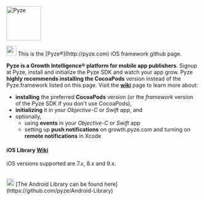 <a href="http://pyze.com" target="_Pyze"><img src="http://pyze.com/images/pyze-horizontal-color-RGB.svg" height="90" alt="Pyze"/></a>

<img src="http://pyze.com/images/apple.svg" height="26" />
This is the [Pyze&reg;](http://pyze.com) iOS framework github page.  

**Pyze is a Growth Intelligence&reg; platform for mobile app publishers**. Signup at Pyze, install and initialize the Pyze SDK and watch your app grow.  Pyze **highly recommends installing the CocoaPods** version instead of the Pyze.framework listed on this page.  Visit the **<a href="https://github.com/pyze/iOS-Library/wiki" target="wiki">wiki</a>** page to learn more about: 

* **installing** the preferred **CocoaPods** version (or the *framework* version of the Pyze SDK if you don't use CocoaPods),
* **initializing** it in your *Objective-C* or *Swift app*, and 
* optionally, 
    * using **events** in your *Objective-C* or *Swift* app
    * setting up **push notifications** on growth.pyze.com and turning on **remote notifications** in Xcode 

#### iOS Library <a href="https://github.com/pyze/iOS-Library/wiki" target="wiki">Wiki</a>

iOS versions supported are 7.x, 8.x and 9.x.

<br>

<img src="http://pyze.com/images/android.svg" height="20" />
[The Android Library can be found here] (https://github.com/pyze/Android-Library)
